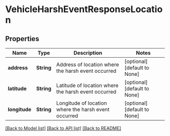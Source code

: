 # VehicleHarshEventResponseLocation

## Properties
Name | Type | Description | Notes
------------ | ------------- | ------------- | -------------
**address** | **String** | Address of location where the harsh event occurred | [optional] [default to None]
**latitude** | **String** | Latitude of location where the harsh event occurred | [optional] [default to None]
**longitude** | **String** | Longitude of location where the harsh event occurred | [optional] [default to None]

[[Back to Model list]](../README.md#documentation-for-models) [[Back to API list]](../README.md#documentation-for-api-endpoints) [[Back to README]](../README.md)


